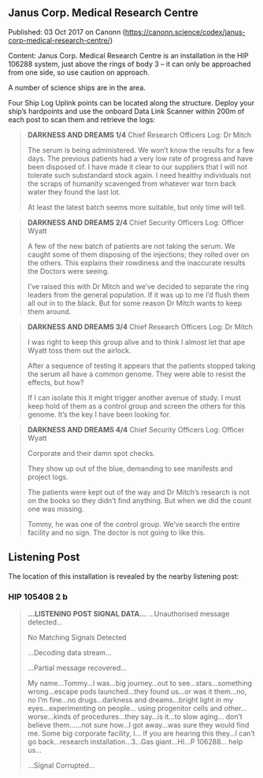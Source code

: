 ## Janus Corp. Medical Research Centre

Published: 03 Oct 2017 on Canonn (https://canonn.science/codex/janus-corp-medical-research-centre/)

Content: Janus Corp. Medical Research Centre is an installation in the HIP 106288 system, just above the rings of body 3 – it can only be approached from one side, so use caution on approach.

A number of science ships are in the area.

Four Ship Log Uplink points can be located along the structure. Deploy your ship’s hardpoints and use the onboard Data Link Scanner within 200m of each post to scan them and retrieve the logs:

> 
> **DARKNESS AND DREAMS 1/4**
> Chief Research Officers Log: Dr Mitch
> 
> The serum is being administered. We won’t know the results for a few days. The previous patients had a very low rate of progress and have been disposed of. I have made it clear to our suppliers that I will not tolerate such substandard stock again. I need healthy individuals not the scraps of humanity scavenged from whatever war torn back water they found the last lot.
> 
> At least the latest batch seems more suitable, but only time will tell.

> 
> **DARKNESS AND DREAMS 2/4**
> Chief Security Officers Log: Officer Wyatt
> 
> A few of the new batch of patients are not taking the serum. We caught some of them disposing of the injections; they rolled over on the others. This explains their rowdiness and the inaccurate results the Doctors were seeing.
> 
> I’ve raised this with Dr Mitch and we’ve decided to separate the ring leaders from the general population. If it was up to me I’d flush them all out in to the black. But for some reason Dr Mitch wants to keep them around.

> 
> **DARKNESS AND DREAMS 3/4**
> Chief Research Officers Log: Dr Mitch
> 
> I was right to keep this group alive and to think I almost let that ape Wyatt toss them out the airlock.
> 
> After a sequence of testing it appears that the patients stopped taking the serum all have a common genome. They were able to resist the effects, but how?
> 
> If I can isolate this it might trigger another avenue of study. I must keep hold of them as a control group and screen the others for this genome. It’s the key I have been looking for.

> 
> **DARKNESS AND DREAMS 4/4**
> Chief Security Officers Log: Officer Wyatt
> 
> Corporate and their damn spot checks.
> 
> They show up out of the blue, demanding to see manifests and project logs.
> 
> The patients were kept out of the way and Dr Mitch’s research is not on the books so they didn’t find anything. But when we did the count one was missing.
> 
> Tommy, he was one of the control group. We’ve search the entire facility and no sign. The doctor is not going to like this.

## Listening Post

The location of this installation is revealed by the nearby listening post:

### HIP 105408 2 b

> 
> **…LISTENING POST SIGNAL DATA…**
> …Unauthorised message detected…
> 
> No Matching Signals Detected
> 
> …Decoding data stream…
> 
> …PartiaI message recovered…
> 
> My name…Tommy…l was…big journey…out to see…stars…something wrong…escape pods launched…they found us…or was it them…no, no I’m fine…no drugs…darkness and dreams…bright light in my eyes…experimenting on people… using progenitor cells and other…worse…kinds of procedures…they say…is it…to slow aging… don’t believe them……not sure how…l got away…was sure they would find me. Some big corporate facility, I… If you are hearing this they…l can’t go back…research installation…3…Gas giant…HI…P 106288… heIp us…
> 
> …Signal Corrupted…